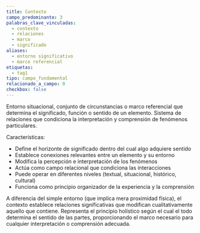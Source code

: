```yaml
---
title: Contexto
campo_predominante: 3
palabras_clave_vinculadas:
  - contexto
  - relaciones
  - marco
  - significado
aliases:
  - entorno significativo
  - marco referencial
etiquetas:
  - tag1
tipo: campo_fundamental
relacionado_a_campo: 0
checkbox: false
---
```

Entorno situacional, conjunto de circunstancias o marco referencial que determina el significado, función o sentido de un elemento. Sistema de relaciones que condiciona la interpretación y comprensión de fenómenos particulares.

Características:
- Define el horizonte de significado dentro del cual algo adquiere sentido
- Establece conexiones relevantes entre un elemento y su entorno
- Modifica la percepción e interpretación de los fenómenos
- Actúa como campo relacional que condiciona las interacciones
- Puede operar en diferentes niveles (textual, situacional, histórico, cultural)
- Funciona como principio organizador de la experiencia y la comprensión

A diferencia del simple entorno (que implica mera proximidad física), el contexto establece relaciones significativas que modifican cualitativamente aquello que contiene. Representa el principio holístico según el cual el todo determina el sentido de las partes, proporcionando el marco necesario para cualquier interpretación o comprensión adecuada.
